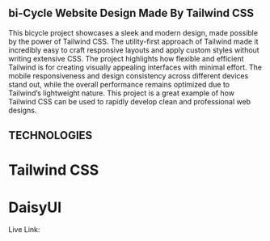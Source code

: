## bi-Cycle Website Design Made By Tailwind CSS

This bicycle project showcases a sleek and modern design, made possible by the power of Tailwind CSS. The utility-first approach of Tailwind made it incredibly easy to craft responsive layouts and apply custom styles without writing extensive CSS. The project highlights how flexible and efficient Tailwind is for creating visually appealing interfaces with minimal effort. The mobile responsiveness and design consistency across different devices stand out, while the overall performance remains optimized due to Tailwind’s lightweight nature. This project is a great example of how Tailwind CSS can be used to rapidly develop clean and professional web designs.

## TECHNOLOGIES

# Tailwind CSS
# DaisyUI

Live Link: